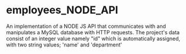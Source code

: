 # employees_NODE_API
An implementation of a NODE JS API that communicates with and manipulates a MySQL database with HTTP requests. The project's data consist of an integer value namely "id" which is automatically assigned, with two string values; 'name' and 'department'
